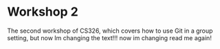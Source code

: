 # Workshop 2

The second workshop of CS326, which covers how to use Git in a group setting,
but now Im changing the text!!! now im changing read me again!
